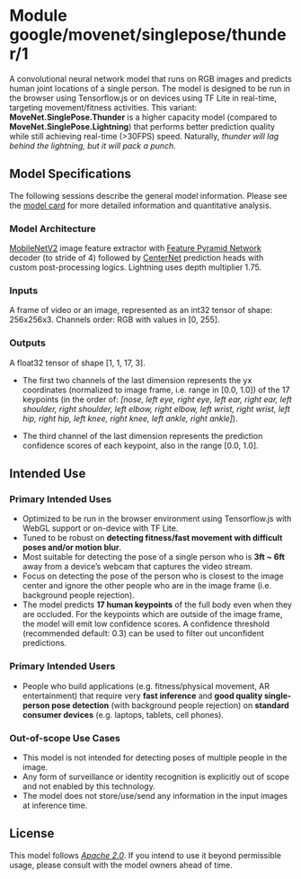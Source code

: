 # Module google/movenet/singlepose/thunder/1

A convolutional neural network model that runs on RGB images and predicts human
joint locations of a single person. The model is designed to be run in the
browser using Tensorflow.js or on devices using TF Lite in real-time, targeting
movement/fitness activities. This variant: **MoveNet.SinglePose.Thunder** is a
higher capacity model (compared to **MoveNet.SinglePose.Lightning**) that
performs better prediction quality while still achieving real-time (>30FPS)
speed. Naturally, *thunder will lag behind the lightning, but it will pack a
punch.*

<!-- asset-path: internal -->
<!-- module-type: image-pose-estimation -->
<!-- fine-tunable: false -->
<!-- format: saved_model_2 -->
<!-- language: en -->
<!-- network-architecture: Mobilenet V2 -->

## Model Specifications

The following sessions describe the general model information. Please see the
[model card](https://storage.googleapis.com/movenet/MoveNet.SinglePose%20Model%20Card.pdf)
for more detailed information and quantitative analysis.

### Model Architecture
[MobileNetV2](https://arxiv.org/abs/1801.04381) image feature extractor with
[Feature Pyramid Network](https://arxiv.org/abs/1612.03144) decoder (to stride
of 4) followed by [CenterNet](https://arxiv.org/abs/1904.07850) prediction heads
with custom post-processing logics. Lightning uses depth multiplier 1.75.

### Inputs
A frame of video or an image, represented as an int32 tensor of
shape: 256x256x3. Channels order: RGB with values in [0, 255].

### Outputs
A float32 tensor of shape [1, 1, 17, 3].

*   The first two channels of the last dimension represents the yx coordinates 
(normalized to image frame, i.e. range in [0.0, 1.0]) of the 17 keypoints (in 
the order of: *[nose, left eye, right eye, left ear, right ear, left shoulder,
right shoulder, left elbow, right elbow, left wrist, right wrist, left hip, 
right hip, left knee, right knee, left ankle, right ankle]*).

*   The third channel of the last dimension represents the prediction
confidence scores of each keypoint, also in the range [0.0, 1.0].

## Intended Use
### Primary Intended Uses
*   Optimized to be run in the browser environment using Tensorflow.js with
WebGL support or on-device with TF Lite.
*   Tuned to be robust on **detecting fitness/fast movement with difficult poses
and/or motion blur**.
*   Most suitable for detecting the pose of a single person who is
**3ft ~  6ft** away from a device’s webcam that captures the video stream.
*   Focus on detecting the pose of the person who is closest to the image center
and ignore the other people who are in the image frame (i.e. background people
rejection).
*   The model predicts **17 human keypoints** of the full body even when they
are occluded. For the keypoints which are outside of the image frame, the model
will emit low confidence scores. A confidence threshold (recommended default:
0.3) can be used to filter out unconfident predictions.

### Primary Intended Users
*   People who build applications (e.g. fitness/physical movement, AR
entertainment) that require very **fast inference** and **good quality
single-person pose detection** (with background people rejection) on **standard
consumer devices** (e.g. laptops, tablets, cell phones).


### Out-of-scope Use Cases
*   This model is not intended for detecting poses of multiple people in the
image.
*   Any form of surveillance or identity recognition is explicitly out of scope
and not enabled by this technology.
*   The model does not store/use/send any information in the input images at
inference time.


## License

This model follows [*Apache 2.0*](https://www.apache.org/licenses/LICENSE-2.0).
If you intend to use it beyond permissible usage, please consult with the model
owners ahead of time.

